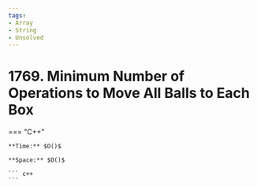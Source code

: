 ```yaml
---
tags:
- Array
- String
- Unsolved
---
```



# 1769. Minimum Number of Operations to Move All Balls to Each Box

=== "C++"

    **Time:** $O()$

    **Space:** $O()$

    ``` c++
    ```